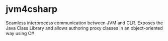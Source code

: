 # jvm4csharp
Seamless interprocess communication between JVM and CLR. Exposes the Java Class Library and allows authoring proxy classes in an object-oriented way using C#

